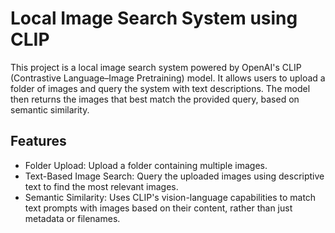 # Local Image Search System using CLIP
This project is a local image search system powered by OpenAI's CLIP (Contrastive Language–Image Pretraining) model. It allows users to upload a folder of images and query the system with text descriptions. The model then returns the images that best match the provided query, based on semantic similarity.

## Features
- Folder Upload: Upload a folder containing multiple images.
- Text-Based Image Search: Query the uploaded images using descriptive text to find the most relevant images.
- Semantic Similarity: Uses CLIP's vision-language capabilities to match text prompts with images based on their content, rather than just metadata or filenames.
